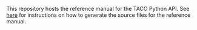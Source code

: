 This repository hosts the reference manual for the TACO Python API.  See
[here](https://github.com/tensor-compiler/taco#generating-documentation) for
instructions on how to generate the source files for the reference manual.
